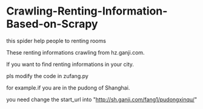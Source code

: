 # Crawling-Renting-Information-Based-on-Scrapy
this spider help people to renting rooms

These renting informations crawling from hz.ganji.com.

If you want to find renting informations in your city.

pls modify the code in zufang.py

for example.if you are in the pudong of Shanghai.

you need change the start_url into "http://sh.ganji.com/fang1/pudongxinqu/"
